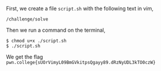 First, we create a file `script.sh` with the following text in vim,
```
/challenge/solve
```

Then we run a command on the terminal,
```
$ chmod u+x ./script.sh
$ ./script.sh
```

We get the flag `pwn.college{sUOrVimyL09BmGVkitpsQgayy89.dRzNyUDL3kTO0czW}`